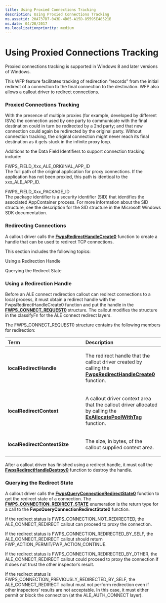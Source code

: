 ```yaml
---
title: Using Proxied Connections Tracking
description: Using Proxied Connections Tracking
ms.assetid: 20A737D7-043D-4D05-A15D-85595E48521B
ms.date: 04/20/2017
ms.localizationpriority: medium
---
```


# Using Proxied Connections Tracking


Proxied connections tracking is supported in Windows 8 and later versions of Windows.

This WFP feature facilitates tracking of redirection “records” from the initial redirect of a connection to the final connection to the destination. WFP also allows a callout driver to redirect connections.

### Proxied Connections Tracking

With the presence of multiple proxies (for example, developed by different ISVs) the connection used by one party to communicate with the final destination could in turn be redirected by a 2nd party; and that new connection could again be redirected by the original party. Without connection tracking, the original connection might never reach its final destination as it gets stuck in the infinite proxy loop.

Additions to the Data Field Identifiers to support connection tracking include:

<a href="" id="fwps-field-xxx-ale-original-app-id"></a>FWPS\_FIELD\_Xxx\_ALE\_ORIGINAL\_APP\_ID  
The full path of the original application for proxy connections. If the application has not been proxied, this path is identical to the xxx\_ALE\_APP\_ID.

<a href="" id="fwps-field-xxx-package-id"></a>FWPS\_FIELD\_Xxx\_PACKAGE\_ID  
The package identifier is a security identifier (SID) that identifies the associated AppContainer process. For more information about the SID structure, see the description for the SID structure in the Microsoft Windows SDK documentation.

### Redirecting Connections

A callout driver calls the [**FwpsRedirectHandleCreate0**](/windows-hardware/drivers/ddi/fwpsk/nf-fwpsk-fwpsredirecthandlecreate0) function to create a handle that can be used to redirect TCP connections.

This section includes the following topics:

Using a Redirection Handle

Querying the Redirect State

### Using a Redirection Handle

Before an ALE connect redirection callout can redirect connections to a local process, it must obtain a redirect handle with the FwpsRedirectHandleCreate0 function and put the handle in the [**FWPS\_CONNECT\_REQUEST0**](/windows-hardware/drivers/ddi/fwpsk/ns-fwpsk-_fwps_connect_request0) structure. The callout modifies the structure in the classifyFn for the ALE connect redirect layers.

The FWPS\_CONNECT\_REQUEST0 structure contains the following members for redirection:

<table>
<colgroup>
<col width="50%" />
<col width="50%" />
</colgroup>
<thead>
<tr class="header">
<th align="left">Term</th>
<th align="left">Description</th>
</tr>
</thead>
<tbody>
<tr class="odd">
<td align="left"><p><strong>localRedirectHandle</strong></p></td>
<td align="left"><p>The redirect handle that the callout driver created by calling the <a href="/windows-hardware/drivers/ddi/fwpsk/nf-fwpsk-fwpsredirecthandlecreate0" data-raw-source="[&lt;strong&gt;FwpsRedirectHandleCreate0&lt;/strong&gt;](/windows-hardware/drivers/ddi/fwpsk/nf-fwpsk-fwpsredirecthandlecreate0)"><strong>FwpsRedirectHandleCreate0</strong></a> function.</p></td>
</tr>
<tr class="even">
<td align="left"><p><strong>localRedirectContext</strong></p></td>
<td align="left"><p>A callout driver context area that the callout driver allocated by calling the <a href="/windows-hardware/drivers/ddi/wdm/nf-wdm-exallocatepoolwithtag" data-raw-source="[&lt;strong&gt;ExAllocatePoolWithTag&lt;/strong&gt;](/windows-hardware/drivers/ddi/wdm/nf-wdm-exallocatepoolwithtag)"><strong>ExAllocatePoolWithTag</strong></a> function.</p></td>
</tr>
<tr class="odd">
<td align="left"><p><strong>localRedirectContextSize</strong></p></td>
<td align="left"><p>The size, in bytes, of the callout supplied context area.</p></td>
</tr>
</tbody>
</table>

 

After a callout driver has finished using a redirect handle, it must call the [**FwpsRedirectHandleDestroy0**](/windows-hardware/drivers/ddi/fwpsk/nf-fwpsk-fwpsredirecthandledestroy0) function to destroy the handle.

### Querying the Redirect State

A callout driver calls the [**FwpsQueryConnectionRedirectState0**](/windows-hardware/drivers/ddi/fwpsk/nf-fwpsk-fwpsqueryconnectionredirectstate0) function to get the redirect state of a connection. The [**FWPS\_CONNECTION\_REDIRECT\_STATE**](/windows-hardware/drivers/ddi/fwpsk/ne-fwpsk-fwps_connection_redirect_state_) enumeration is the return type for a call to the **FwpsQueryConnectionRedirectState0** function.

If the redirect status is FWPS\_CONNECTION\_NOT\_REDIRECTED, the ALE\_CONNECT\_REDIRECT callout can proceed to proxy the connection.

If the redirect status is FWPS\_CONNECTION\_REDIRECTED\_BY\_SELF, the ALE\_CONNECT\_REDIRECT callout should return FWP\_ACTION\_PERMIT/FWP\_ACTION\_CONTINUE.

If the redirect status is FWPS\_CONNECTION\_REDIRECTED\_BY\_OTHER, the ALE\_CONNECT\_REDIRECT callout could proceed to proxy the connection if it does not trust the other inspector’s result.

If the redirect status is FWPS\_CONNECTION\_PREVIOUSLY\_REDIRECTED\_BY\_SELF, the ALE\_CONNECT\_REDIRECT callout must not perform redirection even if other inspectors’ results are not acceptable. In this case, it must either permit or block the connection (at the ALE\_AUTH\_CONNECT layer).

